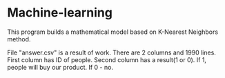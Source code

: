 # Machine-learning
This program builds a mathematical model based on K-Nearest Neighbors method.

File "answer.csv" is a result of work. There are 2 columns and 1990 lines. 
First column has ID of people. Second column has a result(1 or 0). If 1, people will buy our product. If 0 - no.
